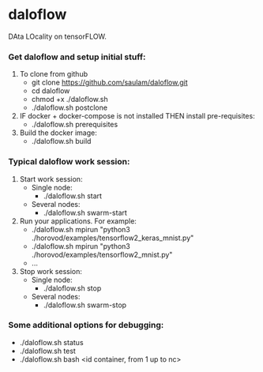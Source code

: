# daloflow
DAta LOcality on tensorFLOW.

### Get daloflow and setup initial stuff:
1. To clone from github
   * git clone https://github.com/saulam/daloflow.git
   * cd daloflow
   * chmod +x ./daloflow.sh
   * ./daloflow.sh postclone
2. IF docker + docker-compose is not installed THEN install pre-requisites:
   * ./daloflow.sh prerequisites
3. Build the docker image:
   * ./daloflow.sh build
  
### Typical daloflow work session:
1. Start work session:
   * Single node:
     * ./daloflow.sh start <number of containers>
   * Several nodes:
     * ./daloflow.sh swarm-start <number of containers>
2. Run your applications. For example:
   * ./daloflow.sh mpirun <np> "python3 ./horovod/examples/tensorflow2_keras_mnist.py"
   * ./daloflow.sh mpirun <np> "python3 ./horovod/examples/tensorflow2_mnist.py"
   * ...
3. Stop work session:
   * Single node:
     * ./daloflow.sh stop
   * Several nodes:
     * ./daloflow.sh swarm-stop

### Some additional options for debugging:
* ./daloflow.sh status
* ./daloflow.sh test
* ./daloflow.sh bash <id container, from 1 up to nc>


